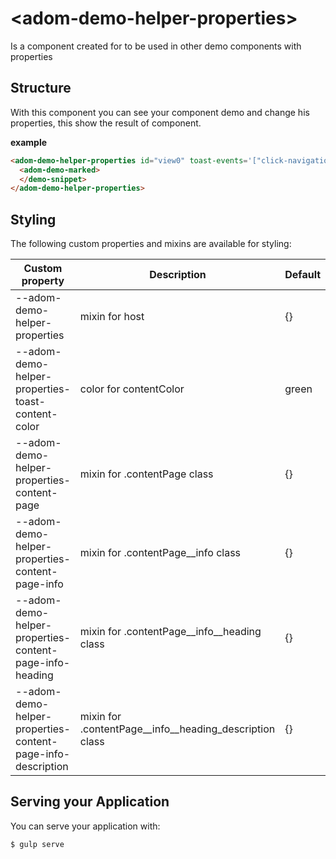 # \<adom-demo-helper-properties\>

Is a component created for to be used in other demo components with properties

## Structure

With this component you can see your component demo and change his properties, this show the result of component.

__example__

```html
<adom-demo-helper-properties id="view0" toast-events='["click-navigation-button"]' component-name="adom-card-color" properties-setted='[{"label": "color", "value": "#65a5f2", "color": "#65a5f2"}, {"label": "heading", "value": "title"}, {"label": "counter", "value": "4", "type": "number"}, {"label": "units", "value": "components"}, {"label": "icon", "selected": "0", "list": [{"value":"icons:view-module"}, {"value": "icons:view-carousel"}, {"value": "icons:touch-app"}, {"value": "icons:today"}]}, {"label": "collapsed", "selected": "1", "list": [{"value": "false"}, {"value": "true"}]}]'>
  <adom-demo-marked>
  </demo-snippet>
</adom-demo-helper-properties>
```

## Styling

The following custom properties and mixins are available for styling:

Custom property                           | Description                                             | Default  |
------------------------------------------|---------------------------------------------------------|----------|
--adom-demo-helper-properties                               | mixin for host                                          | {}       |
--adom-demo-helper-properties-toast-content-color           | color for contentColor                                  | green    |
--adom-demo-helper-properties-content-page                  | mixin for .contentPage class                            | {}       |
--adom-demo-helper-properties-content-page-info             | mixin for .contentPage__info class                      | {}       |
--adom-demo-helper-properties-content-page-info-heading     | mixin for .contentPage__info__heading class             | {}       |
--adom-demo-helper-properties-content-page-info-description | mixin for .contentPage__info__heading_description class | {}       |

## Serving your Application

You can serve your application with:

    $ gulp serve
